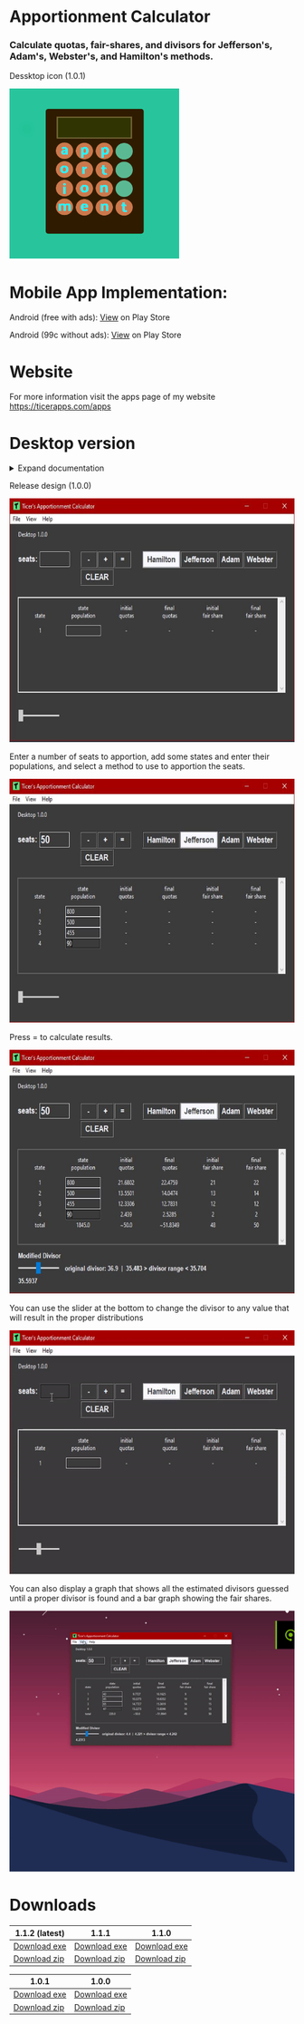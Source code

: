 
# Apportionment Calculator
### Calculate quotas, fair-shares, and divisors for Jefferson's, Adam's, Webster's, and Hamilton's methods.

Dessktop icon (1.0.1)

<img src="res/icon.png" width="300" height="300" >

# Mobile App Implementation:
Android (free with ads): <a href="https://play.google.com/store/apps/details?id=com.brandon.apportionmentcalculator&hl=en_US&gl=US">View</a> on Play Store

Android (99c without ads): <a href="https://play.google.com/store/apps/details?id=com.brandon.apportionmentcalculatorpro&hl=en_US&gl=US">View</a> on Play Store

# Website
For more information visit the apps page of my website https://ticerapps.com/apps

# Desktop version

<details>
  <summary>Expand documentation</summary>
  
  <details>
    <summary>GUI</summary>
    
      Scripts responsible for building the GUI
    
      apportionment_calculator.py
    
      class - App
        function - save_recent_data - saves previous calculation, when app is closed previous data loads in the table 
        function - load_saved_table_data - loads saved (or recent) data into the table
        function - save_csv - saves/exports a csv file containing data in the table
        function - save_xlsx - saves/exports an xlsx file containing data in the table
        function - change_method_hamilton - changes apportionment method to hamilton
        function - change_method_jefferson - changes apportionment method to jefferson
        function - change_method_adam - changes apportionment method to adam
        function - change_method_webster - changes apportionment method to webster
        function - add_state - adds a new row to the table with six columns
        function - remove_state - removes a row from the table
        function - clear_states - clears data from the table 
        function - calculate - calculates quotas, fair shares, and divisors and displays results in table
        function - show_about - shows a popup with information about this software
        function - show_guide - shows a popup with instructions on how to use the software
        function - slider_changed - updates divisor and table values when the slider widget is used
        function - change_theme_dark - changes app theme to dark mode
        function - change_theme_light - changes app theme to light mode
        function - change_theme_clt_green - changes app theme to unc charlotte school colors
        function - change_theme_tarheel_blue - changes app theme to unc chapel hill school colors
        function - change_theme_wolfpack_red - changes app theme to nc state school colors
  
    
      main_plots.py
    
      class - Plot
        function - save_recent_data - saves previous calculation, when app is closed previous data loads in the table 
        function - load_saved_table_data - loads saved (or recent) data into the table
        function - save_csv - saves/exports a csv file containing data in the table
        function - save_xlsx - saves/exports an xlsx file containing data in the table
        function - change_method_hamilton - changes apportionment method to hamilton
        function - change_method_jefferson - changes apportionment method to jefferson
        function - change_method_adam - changes apportionment method to adam
        function - change_method_webster - changes apportionment method to webster
        function - add_state - adds a new row to the table with six columns
        function - remove_state - removes a row from the table
        function - clear_states - clears data from the table 
        function - calculate - calculates quotas, fair shares, and divisors and displays results in table
        function - show_about - shows a popup with information about this software
        function - show_guide - shows a popup with instructions on how to use the software
        function - slider_changed - updates divisor and table values when the slider widget is used
        function - change_theme_dark - changes app theme to dark mode
        function - change_theme_light - changes app theme to light mode
        function - change_theme_clt_green - changes app theme to unc charlotte school colors
        function - change_theme_tarheel_blue - changes app theme to unc chapel hill school colors
        function - change_theme_wolfpack_red - changes app theme to nc state school colors
  </details>
</details>

Release design (1.0.0)

<img src="res/demo_1.JPG" width="685" height="430">

Enter a number of seats to apportion, add some states and enter their populations, and select a method to use to apportion the seats.

<img src="res/demo_2.JPG" width="685" height="430">

Press = to calculate results.

<img src="res/demo_3.JPG" width="685" height="430">

You can use the slider at the bottom to change the divisor to any value that will result in the proper distributions

<img src="res/demo_4.gif" width="685" height="430">

You can also display a graph that shows all the estimated divisors guessed until a proper divisor is found and a bar graph showing the fair shares.

<img src="res/demo_5.gif" width="685" height="460">

# Downloads

| 1.1.2 (latest) | 1.1.1 | 1.1.0 | 
|-------|-------|-------|
| <a href="https://github.com/btror/apportionmentCalculatorPy/releases/download/1.1.2/apportionmentCalculatorPy.exe">Download exe</a> | <a href="https://github.com/btror/apportionmentCalculatorPy/releases/download/1.1.1/Apportionment.Calculator.exe">Download exe</a> | <a href="https://github.com/btror/apportionmentCalculatorPy/releases/download/1.1.0/apportionmentCalculatorPy.exe">Download exe</a> |
| <a href="https://github.com/btror/apportionmentCalculatorPy/archive/refs/tags/1.1.2.zip">Download zip</a> | <a href="https://github.com/btror/apportionmentCalculatorPy/archive/refs/tags/1.1.1.zip">Download zip</a> | <a href="https://github.com/btror/apportionmentCalculatorPy/archive/refs/tags/1.1.0.zip">Download zip</a>

| 1.0.1 | 1.0.0 |
|-------|-------|
| <a href="https://github.com/btror/apportionmentCalculatorPy/releases/download/1.0.1/apportionmentCalculatorPy.exe">Download exe</a> | <a href="https://github.com/btror/apportionmentCalculatorPy/releases/download/1.0.0/apportionmentCalculatorPy.exe">Download exe</a> |
| <a href="https://github.com/btror/apportionmentCalculatorPy/archive/refs/tags/1.0.1.zip">Download zip</a> | <a href="https://github.com/btror/apportionmentCalculatorPy/archive/refs/tags/1.0.0.zip">Download zip</a> |

